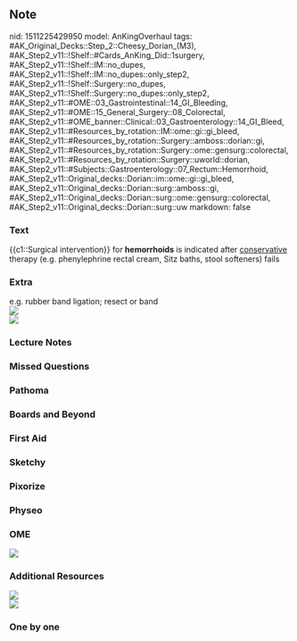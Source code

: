 ## Note
nid: 1511225429950
model: AnKingOverhaul
tags: #AK_Original_Decks::Step_2::Cheesy_Dorian_(M3), #AK_Step2_v11::!Shelf::#Cards_AnKing_Did::1surgery, #AK_Step2_v11::!Shelf::IM::no_dupes, #AK_Step2_v11::!Shelf::IM::no_dupes::only_step2, #AK_Step2_v11::!Shelf::Surgery::no_dupes, #AK_Step2_v11::!Shelf::Surgery::no_dupes::only_step2, #AK_Step2_v11::#OME::03_Gastrointestinal::14_GI_Bleeding, #AK_Step2_v11::#OME::15_General_Surgery::08_Colorectal, #AK_Step2_v11::#OME_banner::Clinical::03_Gastroenterology::14_GI_Bleed, #AK_Step2_v11::#Resources_by_rotation::IM::ome::gi::gi_bleed, #AK_Step2_v11::#Resources_by_rotation::Surgery::amboss::dorian::gi, #AK_Step2_v11::#Resources_by_rotation::Surgery::ome::gensurg::colorectal, #AK_Step2_v11::#Resources_by_rotation::Surgery::uworld::dorian, #AK_Step2_v11::#Subjects::Gastroenterology::07_Rectum::Hemorrhoid, #AK_Step2_v11::Original_decks::Dorian::im::ome::gi::gi_bleed, #AK_Step2_v11::Original_decks::Dorian::surg::amboss::gi, #AK_Step2_v11::Original_decks::Dorian::surg::ome::gensurg::colorectal, #AK_Step2_v11::Original_decks::Dorian::surg::uw
markdown: false

### Text
{{c1::Surgical intervention}} for <b>hemorrhoids</b> is indicated
after <u>conservative</u> therapy (e.g. phenylephrine rectal cream,
Sitz baths, stool softeners) fails

### Extra
<div>
  e.g. rubber band ligation; resect or band
</div>
<div>
  <div><img src="paste-16011638079489_1509457489342.jpg"></div>
</div>
<div><img src="paste-3500819253035009.jpg"></div>

### Lecture Notes


### Missed Questions


### Pathoma


### Boards and Beyond


### First Aid


### Sketchy


### Pixorize


### Physeo


### OME
<div class="ome-widget">
  <a href=
  "https://onlinemeded.org/spa/gastroenterology/gi-bleed/acquire?ref=anki">
  <img src="_OME_AnkiFlashcards_Lesson_6.png"></a>
</div>

### Additional Resources
<div>
  <i><img class="" src="paste-2918009370836995.jpg" style=""></i>
</div>
<div>
  <i><img class="" src="big_58a1e473bba87.jpg" style=""></i>
</div>

### One by one

